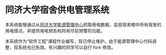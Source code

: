 # 同济大学宿舍供电管理系统

本系统能够通过从[同济大学能源管理中心](http://nyglzx.tongji.edu.cn)抓取用电数据，监视宿舍楼中所有宿舍的用电情况，并提供用电预告和将用尽前预警的功能。

本系统作为“软件工程”课程作业编写，现已停止维护。由于能源管理中心代码调整，现系统也已失效。有兴趣的同学可以自行 fork 修改。
